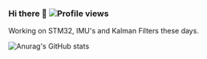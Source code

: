 ### Hi there 👋 ![Profile views](https://gpvc.arturio.dev/mecitpmk)

Working on STM32, IMU's and Kalman Filters these days.

![Anurag's GitHub stats](https://github-readme-stats.vercel.app/api?username=ibrahimcahit&show_icons=true&theme=onedark)
